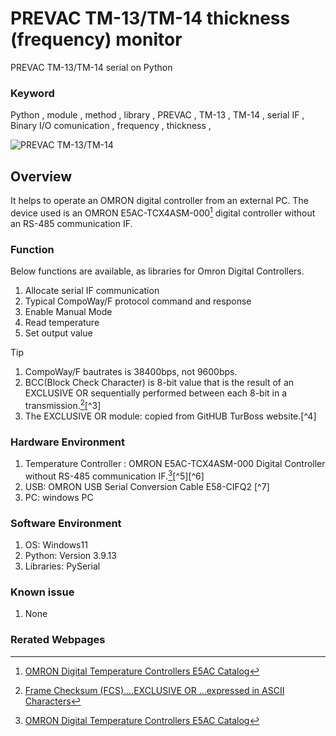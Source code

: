 # PREVAC TM-13/TM-14 thickness (frequency) monitor 
PREVAC TM-13/TM-14 serial on Python
### Keyword
Python , module , method , library , PREVAC , TM-13 , TM-14 , serial IF , Binary I/O comunication , frequency , thickness ,

![PREVAC TM-13/TM-14](https://github.com/user-attachments/assets/fa39de1d-921b-412e-9dc7-44177fc06020)

## Overview
It helps to operate an OMRON digital controller from an external PC.  The device used is an OMRON E5AC-TCX4ASM-000[^1] digital controller without an RS-485 communication IF.

### Function
Below functions are available, as libraries for Omron Digital Controllers.
1. Allocate serial IF communication
2. Typical CompoWay/F protocol command and response
3. Enable Manual Mode
4. Read temperature 
5. Set output value

> [!TIP]
> 1. CompoWay/F bautrates is 38400bps, not 9600bps.
> 2. BCC(Block Check Character) is 8-bit value that is the result of an EXCLUSIVE OR sequentially performed between each 8-bit in a transmission.[^2][^3]
> 3. The EXCLUSIVE OR module: copied from GitHUB TurBoss website.[^4]

### Hardware Environment
  1. Temperature Controller : OMRON E5AC-TCX4ASM-000 Digital Controller without RS-485 communication IF.[^1][^5][^6]
  2. USB: OMRON USB Serial Conversion Cable E58-CIFQ2 [^7]
  3. PC: windows PC
### Software Environment
  1. OS: Windows11
  2. Python: Version 3.9.13
  3. Libraries: PySerial
### Known issue
  1. None
### Rerated Webpages
[^1]: [OMRON Digital Temperature Controllers E5AC Catalog](https://www.fa.omron.co.jp/products/family/3157/download/catalog.html)
[^2]: [Frame Checksum (FCS)....EXCLUSIVE OR ...expressed in ASCII Characters](https://www.manualslib.com/manual/1538556/Omron-Sysmac-Cv-Series.html?page=60)
